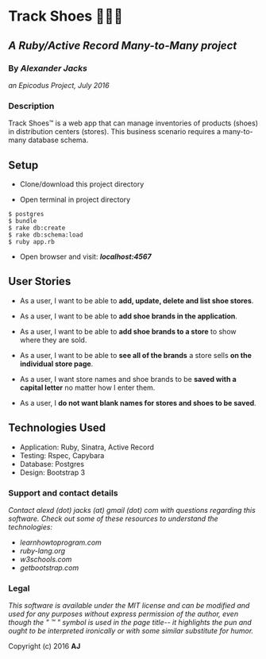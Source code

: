 # Track Shoes :shoe::boot::sandal:
## _A Ruby/Active Record Many-to-Many project_
### By _Alexander Jacks_
_an Epicodus Project, July 2016_

### Description
Track Shoes™ is a web app that can manage inventories of products (shoes) in distribution centers (stores). This business scenario requires a many-to-many database schema.

## Setup
- Clone/download this project directory

- Open terminal in project directory
```
$ postgres
$ bundle
$ rake db:create
$ rake db:schema:load
$ ruby app.rb
```

- Open browser and visit: **_localhost:4567_**

## User Stories
- As a user, I want to be able to **add, update, delete and list shoe stores**.
 - As a user, I want to be able to **add shoe brands in the application**.
 - As a user, I want to be able to **add shoe brands to a store** to show where they are sold.
- As a user, I want to be able to **see all of the brands** a store sells **on the individual store page**.

- As a user, I want store names and shoe brands to be **saved with a capital letter** no matter how I enter them.
- As a user, I **do not want blank names for stores and shoes to be saved**.

## Technologies Used
- Application: Ruby, Sinatra, Active Record
- Testing: Rspec, Capybara
- Database: Postgres
- Design: Bootstrap 3

### Support and contact details
_Contact alexd (dot) jacks (at) gmail (dot) com with questions regarding this software.
Check out some of these resources to understand the technologies:_
- _learnhowtoprogram.com_
- _ruby-lang.org_
- _w3schools.com_
- _getbootstrap.com_

### Legal
_This software is available under the MIT license and can be modified and used for any purposes without express permission of the author, even though the " ™ " symbol is used in the page title-- it highlights the pun and ought to be interpreted ironically or with some similar substitute for humor._


Copyright (c) 2016 **AJ**
